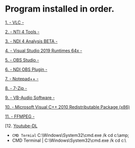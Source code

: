 # Program installed in order.


[1. - VLC -](https://get.videolan.org/vlc/3.0.12/win64/vlc-3.0.12-win64.exe)

[2. - NTI 4 Tools -](https://downloads.ndi.tv/Tools/NDI%204%20Tools.exe)

[3. - NDI 4 Analysis BETA -](https://downloads.ndi.tv/Tools/NDI%204%20Analysis%20BETA.exe)

[4. - Visual Studio 2019 Runtimes 64x -](https://cdn-fastly.obsproject.com/downloads/VC_redist.x64.exe)

[5. - OBS Studio -](https://cdn-fastly.obsproject.com/downloads/OBS-Studio-26.1.1-Full-Installer-x64.exe)

[6. - NDI OBS Plugin -](https://github.com/Palakis/obs-ndi/releases/download/4.9.1/obs-ndi-4.9.0-Windows-Installer.exe)

[7. - Notepad++ -](https://github.com/notepad-plus-plus/notepad-plus-plus/releases/download/v7.9.2/npp.7.9.2.Installer.x64.exe)

[8. - 7-Zip -](https://www.7-zip.org/a/7z1900-x64.exe)

[9. - VB-Audio Software -](https://download.vb-audio.com/Download_CABLE/VBCABLE_Driver_Pack43.zip)

[10. - Microsoft Visual C++ 2010 Redistributable Package (x86)](https://www.microsoft.com/en-US/download/confirmation.aspx?id=5555)

[11. - FFMPEG -](https://www.gyan.dev/ffmpeg/builds/ffmpeg-release-essentials.7z)

[12. [Youtube-DL ](https://yt-dl.org/downloads/2021.01.24.1/youtube-dl.exe)

- `CMD Termial` C:\Windows\System32\cmd.exe /k cd c:\amp;
- CMD Terminal   |   C:\Windows\System32\cmd.exe /k cd c:\



